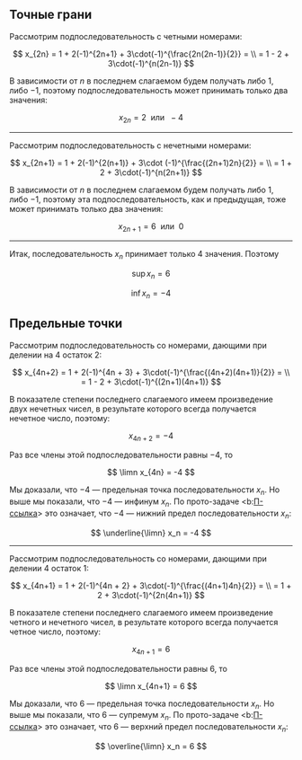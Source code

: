 ## Точные грани

Рассмотрим подпоследовательность с четными номерами:

$$ x_{2n} = 1 + 2(-1)^{2n+1} + 3\cdot(-1)^{\frac{2n(2n-1)}{2}} = \\ = 1 - 2 + 3\cdot(-1)^{n(2n-1)} $$

В зависимости от $n$ в последнем слагаемом будем получать либо $1$, либо $-1$, поэтому подпоследовательность может принимать только два значения:

$$ x_{2n} = 2 \ \text{ или } \ -4 $$

---

Рассмотрим подпоследовательность с нечетными номерами:

$$ x_{2n+1} = 1 + 2(-1)^{2(n+1)} + 3\cdot (-1)^{\frac{(2n+1)2n}{2}} = \\ = 1 + 2 + 3\cdot(-1)^{n(2n+1)} $$

В зависимости от $n$ в последнем слагаемом будем получать либо $1$, либо $-1$, поэтому эта подпоследовательность, как и предыдущая, тоже может принимать только два значения:

$$ x_{2n+1} = 6 \ \text{ или } \ 0 $$

---

Итак, последовательность $x_n$ принимает только $4$ значения. Поэтому

$$ \sup x_n = 6 $$

$$ \inf x_n = -4 $$

## Предельные точки

Рассмотрим подпоследовательность со номерами, дающими при делении на $4$ остаток $2$:

$$ x_{4n+2} = 1 + 2(-1)^{4n + 3} + 3\cdot(-1)^{\frac{(4n+2)(4n+1)}{2}} = \\ = 1 - 2 + 3\cdot(-1)^{(2n+1)(4n+1)} $$

В показателе степени последнего слагаемого имеем произведение двух нечетных чисел, в результате которого всегда получается нечетное число, поэтому:

$$ x_{4n+2} = -4 $$

Раз все члены этой подпоследовательности равны $-4$, то

$$ \limn x_{4n} = -4 $$

Мы доказали, что $-4$ — предельная точка последовательности $x_n$. Но выше мы показали, что $-4$ — инфинум $x_n$. По прото-задаче <b:[П-ссылка](advanced/proto/sequence-lim/limit-point-bounds)> это означает, что $-4$ — нижний предел последовательности $x_n$:

$$ \underline{\limn} x_n = -4 $$

---

Рассмотрим подпоследовательность со номерами, дающими при делении $4$ остаток $1$:

$$ x_{4n+1} = 1 + 2(-1)^{4n + 2} + 3\cdot(-1)^{\frac{(4n+1)4n}{2}} = \\ = 1 + 2 + 3\cdot(-1)^{2n(4n+1)} $$

В показателе степени последнего слагаемого имеем произведение четного и нечетного чисел, в результате которого всегда получается четное число, поэтому:

$$ x_{4n+1} = 6 $$

Раз все члены этой подпоследовательности равны $6$, то

$$ \limn x_{4n+1} = 6 $$

Мы доказали, что $6$ — предельная точка последовательности $x_n$. Но выше мы показали, что $6$ — супремум $x_n$. По прото-задаче <b:[П-ссылка](advanced/proto/sequence-lim/limit-point-bounds)> это означает, что $6$ — верхний предел последовательности $x_n$:

$$ \overline{\limn} x_n = 6 $$